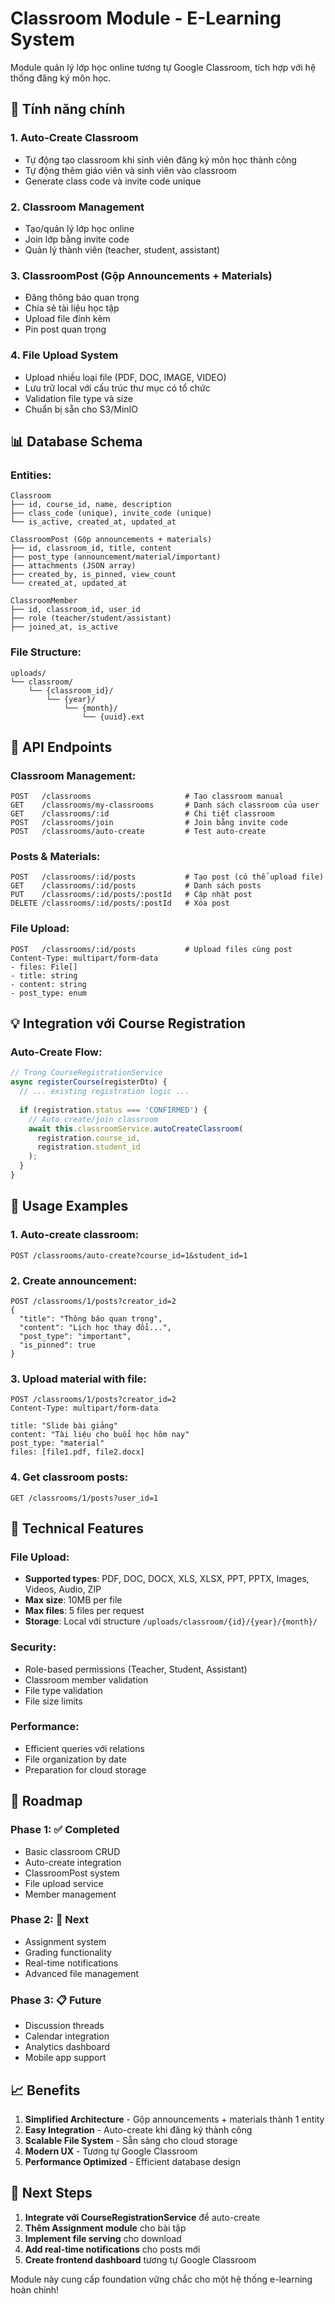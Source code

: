 # Classroom Module - E-Learning System

Module quản lý lớp học online tương tự Google Classroom, tích hợp với hệ thống đăng ký môn học.

## 🎯 **Tính năng chính**

### **1. Auto-Create Classroom**
- Tự động tạo classroom khi sinh viên đăng ký môn học thành công
- Tự động thêm giáo viên và sinh viên vào classroom
- Generate class code và invite code unique

### **2. Classroom Management**
- Tạo/quản lý lớp học online
- Join lớp bằng invite code
- Quản lý thành viên (teacher, student, assistant)

### **3. ClassroomPost (Gộp Announcements + Materials)**
- Đăng thông báo quan trọng
- Chia sẻ tài liệu học tập
- Upload file đính kèm
- Pin post quan trọng

### **4. File Upload System**
- Upload nhiều loại file (PDF, DOC, IMAGE, VIDEO)
- Lưu trữ local với cấu trúc thư mục có tổ chức
- Validation file type và size
- Chuẩn bị sẵn cho S3/MinIO

## 📊 **Database Schema**

### **Entities:**
```
Classroom
├── id, course_id, name, description
├── class_code (unique), invite_code (unique)
└── is_active, created_at, updated_at

ClassroomPost (Gộp announcements + materials)
├── id, classroom_id, title, content
├── post_type (announcement/material/important)
├── attachments (JSON array)
├── created_by, is_pinned, view_count
└── created_at, updated_at

ClassroomMember
├── id, classroom_id, user_id
├── role (teacher/student/assistant)
├── joined_at, is_active
```

### **File Structure:**
```
uploads/
└── classroom/
    └── {classroom_id}/
        └── {year}/
            └── {month}/
                └── {uuid}.ext
```

## 🚀 **API Endpoints**

### **Classroom Management:**
```http
POST   /classrooms                     # Tạo classroom manual
GET    /classrooms/my-classrooms       # Danh sách classroom của user
GET    /classrooms/:id                 # Chi tiết classroom
POST   /classrooms/join                # Join bằng invite code
POST   /classrooms/auto-create         # Test auto-create
```

### **Posts & Materials:**
```http
POST   /classrooms/:id/posts           # Tạo post (có thể upload file)
GET    /classrooms/:id/posts           # Danh sách posts
PUT    /classrooms/:id/posts/:postId   # Cập nhật post
DELETE /classrooms/:id/posts/:postId   # Xóa post
```

### **File Upload:**
```http
POST   /classrooms/:id/posts           # Upload files cùng post
Content-Type: multipart/form-data
- files: File[]
- title: string
- content: string
- post_type: enum
```

## 💡 **Integration với Course Registration**

### **Auto-Create Flow:**
```typescript
// Trong CourseRegistrationService
async registerCourse(registerDto) {
  // ... existing registration logic ...
  
  if (registration.status === 'CONFIRMED') {
    // Auto create/join classroom
    await this.classroomService.autoCreateClassroom(
      registration.course_id,
      registration.student_id
    );
  }
}
```

## 🎨 **Usage Examples**

### **1. Auto-create classroom:**
```http
POST /classrooms/auto-create?course_id=1&student_id=1
```

### **2. Create announcement:**
```http
POST /classrooms/1/posts?creator_id=2
{
  "title": "Thông báo quan trọng",
  "content": "Lịch học thay đổi...",
  "post_type": "important",
  "is_pinned": true
}
```

### **3. Upload material with file:**
```http
POST /classrooms/1/posts?creator_id=2
Content-Type: multipart/form-data

title: "Slide bài giảng"
content: "Tài liệu cho buổi học hôm nay"
post_type: "material"
files: [file1.pdf, file2.docx]
```

### **4. Get classroom posts:**
```http
GET /classrooms/1/posts?user_id=1
```

## 🔧 **Technical Features**

### **File Upload:**
- **Supported types**: PDF, DOC, DOCX, XLS, XLSX, PPT, PPTX, Images, Videos, Audio, ZIP
- **Max size**: 10MB per file
- **Max files**: 5 files per request
- **Storage**: Local với structure `/uploads/classroom/{id}/{year}/{month}/`

### **Security:**
- Role-based permissions (Teacher, Student, Assistant)
- Classroom member validation
- File type validation
- File size limits

### **Performance:**
- Efficient queries với relations
- File organization by date
- Preparation for cloud storage

## 🚀 **Roadmap**

### **Phase 1: ✅ Completed**
- Basic classroom CRUD
- Auto-create integration
- ClassroomPost system
- File upload service
- Member management

### **Phase 2: 🔄 Next**
- Assignment system
- Grading functionality
- Real-time notifications
- Advanced file management

### **Phase 3: 📋 Future**
- Discussion threads
- Calendar integration
- Analytics dashboard
- Mobile app support

## 📈 **Benefits**

1. **Simplified Architecture** - Gộp announcements + materials thành 1 entity
2. **Easy Integration** - Auto-create khi đăng ký thành công
3. **Scalable File System** - Sẵn sàng cho cloud storage
4. **Modern UX** - Tương tự Google Classroom
5. **Performance Optimized** - Efficient database design

## 🎯 **Next Steps**

1. **Integrate với CourseRegistrationService** để auto-create
2. **Thêm Assignment module** cho bài tập
3. **Implement file serving** cho download
4. **Add real-time notifications** cho posts mới
5. **Create frontend dashboard** tương tự Google Classroom

Module này cung cấp foundation vững chắc cho một hệ thống e-learning hoàn chỉnh!